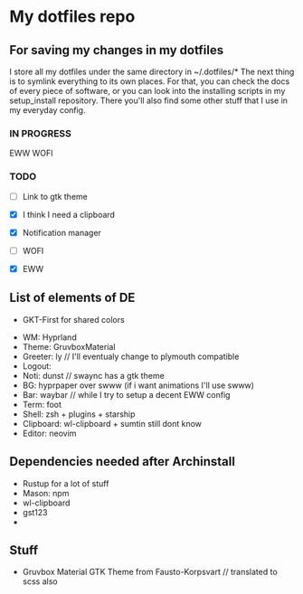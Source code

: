 # My dotfiles repo
## For saving my changes in my dotfiles
I store all my dotfiles under the same directory in ~/.dotfiles/\*
The next thing is to symlink everything to its own places.
For that, you can check the docs of every piece of software, or you can look into the installing scripts in my setup_install repository. There you'll also find some other stuff that I use in my everyday config.

### IN PROGRESS
EWW
WOFI

### TODO
- [ ] Link to gtk theme

- [x] I think I need a clipboard
- [x] Notification manager
- [ ] WOFI
- [x] EWW

## List of elements of DE
* GKT-First for shared colors
- WM: Hyprland
- Theme: GruvboxMaterial
- Greeter: ly // I'll eventualy change to plymouth compatible
- Logout: 
- Noti: dunst // swaync has a gtk theme
- BG: hyprpaper over swww (if i want animations I'll use swww)
- Bar: waybar // while I try to setup a decent EWW config
- Term: foot
- Shell: zsh + plugins + starship
- Clipboard: wl-clipboard + sumtin still dont know
- Editor: neovim

## Dependencies needed after Archinstall 
- Rustup for a lot of stuff
- Mason: npm
- wl-clipboard
- gst123
-

## Stuff 
- Gruvbox Material GTK Theme from Fausto-Korpsvart // translated to scss also

